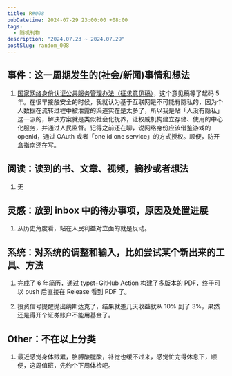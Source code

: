 ```yaml
---
title: R#008
pubDatetime: 2024-07-29 23:00:00 +08:00
tags:
  - 随机刊物
description: "2024.07.23 ~ 2024.07.29"
postSlug: random_008
---
```


## 事件：这一周期发生的(社会/新闻)事情和想法

1. [国家网络身份认证公共服务管理办法（征求意见稿）](https://www.cac.gov.cn/2024-07/26/c_1723675813897965.htm)，这个意见稿等了起码 5 年。在很早接触安全的时候，我就认为基于互联网是不可能有隐私的，因为个人数据在流转过程中被泄露的渠道实在是太多了，所以我是站「人没有隐私」这一派的，解决方案就是类似社会化抚养，让权威机构建立存储、使用的中心化服务，并通过人民监督。记得之前还在聊，说网络身份应该借鉴游戏的 openid，通过 OAuth 或者「one id one service」的方式授权。顺便，防开盒指南还在写。

## 阅读：读到的书、文章、视频，摘抄或者想法

1. 无

## 灵感：放到 inbox 中的待办事项，原因及处置进展

1. 从历史角度看，站在人民利益对立面的就是反动。

## 系统：对系统的调整和输入，比如尝试某个新出来的工具、方法

1. 完成了 6 年简历，通过 typst+GitHub Action 构建了多版本的 PDF，终于可以 push 后直接在 Release 看到 PDF 了。

2. 投资信号提醒抛出纳斯达克了，结果就差几天收益就从 10% 到了 3%，果然还是得开个证券账户不能用基金了。

## Other：不在以上分类

1. 最近感觉身体贼累，胳膊酸腿酸，补觉也缓不过来，感觉忙完得休息下，顺便，这周值班，先约个下周体检吧。
